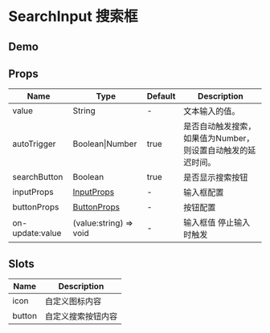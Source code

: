 # SearchInput 搜索框

## Demo

<demo vue="./demos/search-input.vue" title="SearchInput" />

## Props

| Name            | Type                                                                              | Default | Description                                                  |
| --------------- | --------------------------------------------------------------------------------- | ------- | ------------------------------------------------------------ |
| value           | String                                                                            | -       | 文本输入的值。                                               |
| autoTrigger     | Boolean&#124;Number                                                               | true    | 是否自动触发搜索，如果值为Number，则设置自动触发的延迟时间。 |
| searchButton    | Boolean                                                                           | true    | 是否显示搜索按钮                                             |
| inputProps      | [InputProps](https://www.naiveui.com/zh-CN/light/components/input#Input-Props)    | -       | 输入框配置                                                   |
| buttonProps     | [ButtonProps](https://www.naiveui.com/zh-CN/light/components/button#Button-Props) | -       | 按钮配置                                                     |
| on-update:value | (value:string) => void                                                            | -       | 输入框值 停止输入 时触发                                     |

## Slots

| Name   | Description        |
| ------ | ------------------ |
| icon   | 自定义图标内容     |
| button | 自定义搜索按钮内容 |
